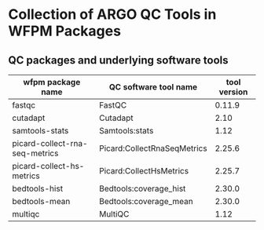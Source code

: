 # Collection of ARGO QC Tools in WFPM Packages

## QC packages and underlying software tools

| wfpm package name | QC software tool name | tool version |
|-------------------|-----------------------|--------------|
| fastqc            | FastQC                |  0.11.9      |
| cutadapt          | Cutadapt              |  2.10        |
| samtools-stats    | Samtools:stats        |  1.12        |
| picard-collect-rna-seq-metrics | Picard:CollectRnaSeqMetrics  | 2.25.6 |
| picard-collect-hs-metrics  | Picard:CollectHsMetrics | 2.25.7 |
| bedtools-hist  | Bedtools:coverage_hist | 2.30.0 |
| bedtools-mean  | Bedtools:coverage_mean | 2.30.0 |
| multiqc  | MultiQC | 1.12 |
